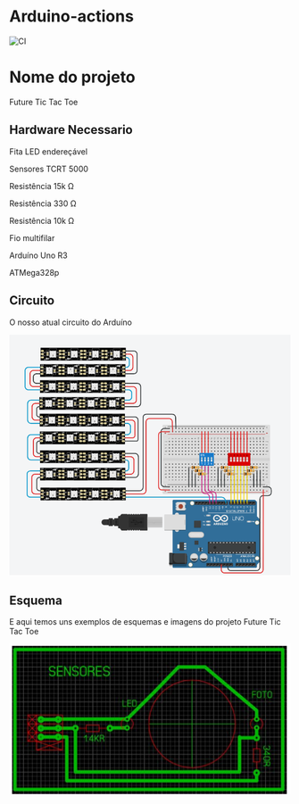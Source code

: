 # Arduino-actions
![CI](https://github.com/AfonsoCaseiro/P-Jogodogalo/workflows/CI/badge.svg)

# Nome do projeto

Future Tic Tac Toe 

## Hardware Necessario
              
Fita LED endereçável            

Sensores TCRT 5000

Resistência 15k Ω                       

Resistência 330 Ω                  

Resistência 10k Ω 

Fio multifilar                     

Arduíno Uno R3                      

ATMega328p

## Circuito

O nosso atual circuito do Arduíno
 
 ![](doc/Capturar.PNG)




## Esquema

E aqui temos uns exemplos de esquemas e imagens do projeto Future Tic Tac Toe 

![](doc/ESQUEMA.PNG)

